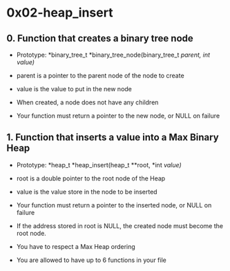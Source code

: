 # 0x02-heap_insert

## 0. Function that creates a binary tree node

- Prototype: *binary_tree_t *binary_tree_node(binary_tree_t *parent, int value)*

- parent is a pointer to the parent node of the node to create

- value is the value to put in the new node

- When created, a node does not have any children

- Your function must return a pointer to the new node, or NULL on failure


## 1. Function that inserts a value into a Max Binary Heap

- Prototype: *heap_t *heap_insert(heap_t **root, *int *value)*

- root is a double pointer to the root node of the Heap

- value is the value store in the node to be inserted

- Your function must return a pointer to the inserted node, or NULL on failure

- If the address stored in root is NULL, the created node must become the root node.

- You have to respect a Max Heap ordering

- You are allowed to have up to 6 functions in your file
